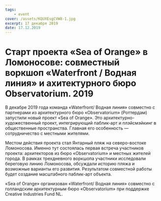 ```yaml
---
tags:
    - event
cover: /assets/KQUXEsgCVW8-1.jpg
excerpt: 17 декабря 2019
date: 17.12.2019
---
```


# Старт проекта «Sea of Orange» в Ломоносове: совместный воркшоп «Waterfront / Водная линия» и ахитектурного бюро Observatorium. 2019

В декабре 2019 года команда «Waterfront/ Водная линия» совместно с партнерами из архитектурного бюро «Observatorium» (Роттердам) запустили новый проект «Sea of Orange». Это архитектурно-художественный проект, интегрирующий паблик-арт и плэйсмэйкинг в общественные пространства. Главная его особенность — сотрудничество с местными жителями.
 
Местом действия проекта стал Янтарный пляж на северо-востоке Ломоносова. Именно тут состоялась первая встреча участников проекта: архитекторов из бюро «Observatorium» и местных жителей города. В рамках трехдневного воркшопа участники исследовали береговую линию Ломоносова, обсуждали историю пляжа и возможные варианты его развития. Результатом совместной работы будет создание масштабного паблик-арт объекта.
 
«Sea of Orange» организован «Waterfront/ Водная линия» совместно с голландским архитектурным бюро «Observatorium» при поддержке Creative Industries Fund NL.

